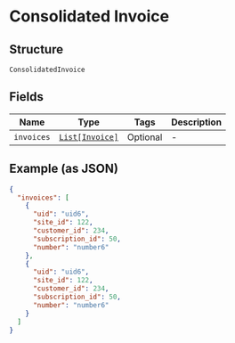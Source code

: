
# Consolidated Invoice

## Structure

`ConsolidatedInvoice`

## Fields

| Name | Type | Tags | Description |
|  --- | --- | --- | --- |
| `invoices` | [`List[Invoice]`](../../doc/models/invoice.md) | Optional | - |

## Example (as JSON)

```json
{
  "invoices": [
    {
      "uid": "uid6",
      "site_id": 122,
      "customer_id": 234,
      "subscription_id": 50,
      "number": "number6"
    },
    {
      "uid": "uid6",
      "site_id": 122,
      "customer_id": 234,
      "subscription_id": 50,
      "number": "number6"
    }
  ]
}
```

